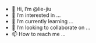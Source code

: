 - 👋 Hi, I’m @lie-jiu
- 👀 I’m interested in ...
- 🌱 I’m currently learning ...
- 💞️ I’m looking to collaborate on ...
- 📫 How to reach me ...

<!---
lie-jiu/lie-jiu is a ✨ special ✨ repository because its `README.md` (this file) appears on your GitHub profile.
You can click the Preview link to take a look at your changes.
--->
